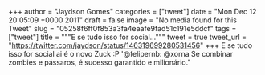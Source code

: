 
+++
author = "Jaydson Gomes"
categories = ["tweet"]
date = "Mon Dec 12 20:05:09 +0000 2011"
draft = false
image = "No media found for this Tweet"
slug = "05258f6ff0f853a3fa4eaafe9fad51c191e5ddcf"
tags = ["tweet"]
title = """E se tudo isso for social..."""
tweet = true
tweet_url = "https://twitter.com/jaydson/status/146319699280531456"
+++
E se tudo isso for social ai é o novo Zuck :P '@felipernb: @xorna Se combinar zombies e pássaros, é sucesso garantido e milionário."

